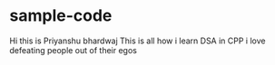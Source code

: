 # sample-code
Hi this is Priyanshu bhardwaj
This is all how i learn DSA in CPP 
i love defeating people out of their egos
